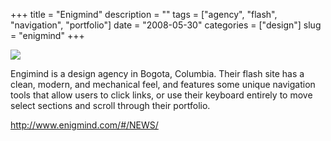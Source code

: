 +++
title = "Enigmind"
description = ""
tags = ["agency", "flash", "navigation", "portfolio"]
date = "2008-05-30"
categories = ["design"]
slug = "enigmind"
+++


 

  <div id="screens-thumbs" class="clearfix">
    <div class="txt-center" id="design-submission"><a href="http://www.enigmind.com/#/NEWS/"><img id='bluga-thumbnail-1282' class='bluga-thumbnail large' src='http://media.konigi.com/bluga/
wt483fec10b46a9_0.jpg'/></a></div>  
  </div>   
<p>Engimind is a design agency in Bogota, Columbia. Their flash site has a clean, modern, and mechanical feel, and features some unique navigation tools that allow users to click links, or use their keyboard entirely to move select sections and scroll through their portfolio. </p>
<p><a href="http://www.enigmind.com/#/NEWS/">http://www.enigmind.com/#/NEWS/</a></p>




